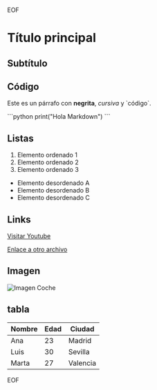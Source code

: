 EOF
# Título principal

## Subtítulo

## Código

Este es un párrafo con **negrita**, *cursiva* y \`código\`.

\`\`\`python
print("Hola Markdown")
\`\`\`

## Listas

1. Elemento ordenado 1  
2. Elemento ordenado 2  
3. Elemento ordenado 3  

- Elemento desordenado A  
- Elemento desordenado B  
- Elemento desordenado C  

## Links

[Visitar Youtube](https://youtube.com)  

[Enlace a otro archivo](archivo2.md)  

## Imagen

![Imagen Coche](https://cdn.autobild.es/sites/navi.axelspringer.es/public/bdc/dc/fotos/Lamborghini_Huracan_STO09_0.jpg)

## tabla

| Nombre | Edad | Ciudad |
|--------|------|--------|
| Ana    | 23   | Madrid |
| Luis   | 30   | Sevilla |
| Marta  | 27   | Valencia |
EOF
